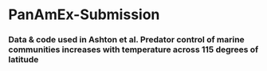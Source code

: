 # PanAmEx-Submission
### Data & code used in Ashton et al. Predator control of marine communities increases with temperature across 115 degrees of latitude
